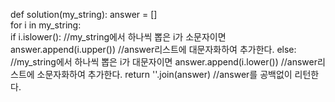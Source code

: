 def solution(my_string):
answer = []  
 for i in my_string:  
 if i.islower(): //my_string에서 하나씩 뽑은 i가 소문자이면
answer.append(i.upper()) //answer리스트에 대문자화하여 추가한다.
else: //my_string에서 하나씩 뽑은 i가 대문자이면
answer.append(i.lower()) //answer리스트에 소문자화하여 추가한다.
return ''.join(answer) //answer를 공백없이 리턴한다.
